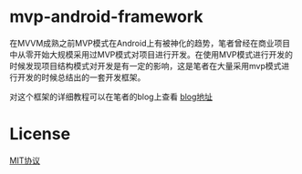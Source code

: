 # mvp-android-framework

在MVVM成熟之前MVP模式在Android上有被神化的趋势，笔者曾经在商业项目中从零开始大规模采用过MVP模式对项目进行开发。在使用MVP模式进行开发的时候发现项目结构模式对开发是有一定的影响，这是笔者在大量采用mvp模式进行开发的时候总结出的一套开发框架。

对这个框架的详细教程可以在笔者的blog上查看
[blog地址](http://tangpj.com/)

# License

[MIT协议](http://choosealicense.com/licenses/mit/)
